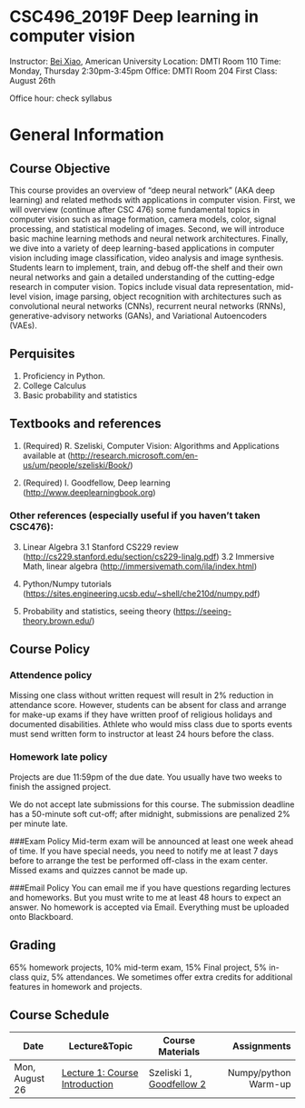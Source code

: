 # CSC496_2019F Deep learning in computer vision

Instructor: <a href="https://sites.google.com/site/beixiao/">Bei Xiao</a>, American University
Location: DMTI Room 110
Time: Monday, Thursday 2:30pm-3:45pm
Office: DMTI Room 204
First Class: August 26th

Office hour: check syllabus 
# General Information

## Course Objective

This course provides an overview of “deep neural network” (AKA deep learning) and related methods with applications in computer vision. First, we will overview (continue after CSC 476) some fundamental topics in computer vision such as image formation, camera models, color, signal processing, and statistical modeling of images. Second, we will introduce basic machine learning methods and neural network architectures. Finally, we dive into a variety of deep learning-based applications in computer vision including image classification, video analysis and image synthesis.  Students learn to implement, train, and debug off-the shelf and their own neural networks and gain a detailed understanding of the cutting-edge research in computer vision. Topics include visual data representation, mid-level vision, image parsing, object recognition with architectures such as convolutional neural networks (CNNs), recurrent neural networks (RNNs), generative-advisory networks (GANs), and Variational Autoencoders (VAEs).


## Perquisites

1. Proficiency in Python.  
2. College Calculus
3. Basic probability and statistics


## Textbooks and references

1.	(Required) R. Szeliski, Computer Vision: Algorithms and Applications available at 
(http://research.microsoft.com/en-us/um/people/szeliski/Book/)

2. (Required) I. Goodfellow, Deep learning (http://www.deeplearningbook.org)


### Other references (especially useful if you haven’t taken CSC476):

3.	Linear Algebra
    3.1 Stanford CS229 review (http://cs229.stanford.edu/section/cs229-linalg.pdf)
    3.2 Immersive Math, linear algebra (http://immersivemath.com/ila/index.html) 

4.  Python/Numpy tutorials (https://sites.engineering.ucsb.edu/~shell/che210d/numpy.pdf)

5.  Probability and statistics, seeing theory (https://seeing-theory.brown.edu/)

## Course Policy
### Attendence policy

Missing one class without written request will result in 2% reduction in attendance score.   However, students can be absent for class and arrange for make-up exams if they have written proof of religious holidays and documented disabilities. Athlete who would miss class due to sports events must send written form to instructor at least 24 hours before the class. 

### Homework late policy
Projects are due 11:59pm of the due date. You usually have two weeks to finish the assigned project.  

We do not accept late submissions for this course. The submission deadline has a 50-minute soft cut-off; after midnight, submissions are penalized 2% per minute late.  

###Exam Policy
Mid-term exam will be announced at least one week ahead of time. If you have special needs, you need to notify me at least 7 days before to arrange the test be performed off-class in the exam center. Missed exams and quizzes cannot be made up. 

###Email Policy
You can email me if you have questions regarding lectures and homeworks. But you must write to me at least 48 hours to expect an answer. No homework is accepted via Email. Everything must be uploaded onto Blackboard. 

## Grading 
65% homework projects, 10% mid-term exam, 15% Final project, 5% in-class quiz, 5% attendances.  We sometimes offer extra credits for additional features in homework and projects. 

## Course Schedule



Date | Lecture&Topic | Course Materials   | Assignments
------- | ---------------- | ---------- | ---------:
|Mon, August 26 | <a href="">Lecture 1: Course Introduction </a> | Szeliski 1, <a href="https://www.deeplearningbook.org/contents/part_basics.html">Goodfellow 2| Numpy/python Warm-up|

